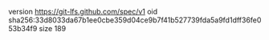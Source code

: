 version https://git-lfs.github.com/spec/v1
oid sha256:33d8033da67b1ee0cbe359d04ce9b7f41b527739fda5a9fd1dff36fe053b34f9
size 189
